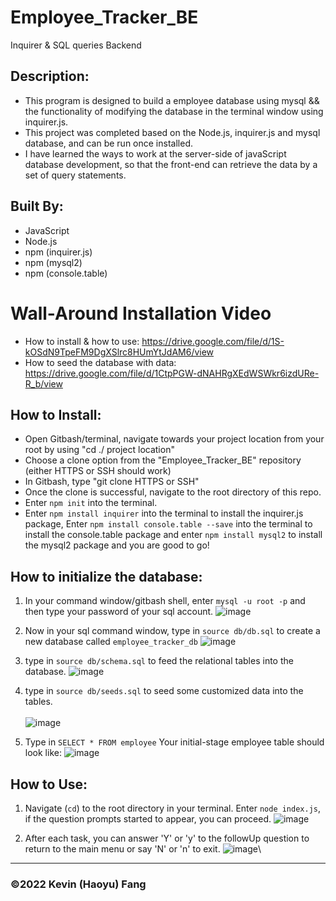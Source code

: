 # Employee_Tracker_BE
Inquirer &amp; SQL queries Backend

## Description:

* This program is designed to build a employee database using mysql && the functionality of modifying the database in the terminal window using inquirer.js.
* This project was completed based on the Node.js, inquirer.js and mysql database, and can be run once installed.
* I have learned the ways to work at the server-side of javaScript database development, so that the front-end can retrieve the data by a set of query statements.

## Built By:
* JavaScript
* Node.js
* npm (inquirer.js)
* npm (mysql2)
* npm (console.table)

# Wall-Around Installation Video
* How to install & how to use: https://drive.google.com/file/d/1S-kOSdN9TpeFM9DgXSlrc8HUmYtJdAM6/view
* How to seed the database with data: https://drive.google.com/file/d/1CtpPGW-dNAHRgXEdWSWkr6izdURe-R_b/view


## How to Install:
* Open Gitbash/terminal, navigate towards your project location from your root by using "cd ./ project location"
* Choose a clone option from the "Employee_Tracker_BE" repository (either HTTPS or SSH should work)
* In Gitbash, type "git clone HTTPS or SSH"
* Once the clone is successful, navigate to the root directory of this repo.
* Enter `npm init` into the terminal.
* Enter `npm install inquirer` into the terminal to install the inquirer.js package, Enter `npm install console.table --save` into the terminal to install the console.table package and enter `npm install mysql2` to install the mysql2 package and you are good to go!

## How to initialize the database:
1. In your command window/gitbash shell, enter `mysql -u root -p` and then type your password of your sql account.
![image](https://user-images.githubusercontent.com/95199209/168446089-2de7b758-e9d5-4d22-b7d6-c35e90f19e10.png)

2. Now in your sql command window, type in `source db/db.sql` to create a new database called `employee_tracker_db`
![image](https://user-images.githubusercontent.com/95199209/168446117-c6f48c0c-c126-47a8-8f2f-34d388a5c4d7.png)

3. type in `source db/schema.sql` to feed the relational tables into the database.
![image](https://user-images.githubusercontent.com/95199209/168446188-7aaf829e-4c00-44ce-b291-e62e650fe52c.png)



4. type in `source db/seeds.sql` to seed some customized data into the tables.
 <br><br>
![image](https://user-images.githubusercontent.com/95199209/168446216-c5fcc0c4-29ff-419f-b0ce-6715c153efa4.png)

5. Type in `SELECT * FROM employee` Your initial-stage employee table should look like:
![image](https://user-images.githubusercontent.com/95199209/168446261-a7047da1-d92c-4470-9d94-60d205a69b06.png)

## How to Use:
1. Navigate (`cd`) to the root directory in your terminal. Enter `node index.js`, if the question prompts started to appear, you can proceed.
![image](https://user-images.githubusercontent.com/95199209/168443931-a49d7c94-a814-42ba-a4ed-f647d68032fd.png)

2. After each task, you can answer 'Y' or 'y' to the followUp question to return to the main menu or say 'N' or 'n' to exit.
![image](https://user-images.githubusercontent.com/95199209/168443994-b76e7b23-56de-4cb5-99b9-25642853d9f9.png)\

---

### ©️2022 Kevin (Haoyu) Fang
